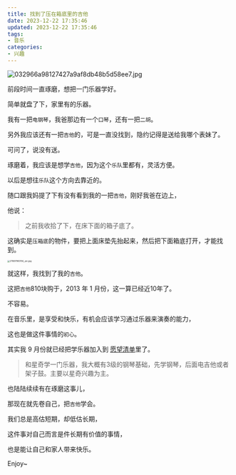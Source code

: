 ```yaml
---
title: 找到了压在箱底里的吉他
date: 2023-12-22 17:35:46
updated: 2023-12-22 17:35:46
tags:
- 音乐
categories:
- 兴趣
---
```


![032966a98127427a9af8db48b5d58ee7.jpg](https://s2.loli.net/2023/12/22/yeb7QxvIOHGr5Bq.jpg)

前段时间一直琢磨，想把一门乐器学好。

简单就盘了下，家里有的乐器。

我有一把`电钢琴`，我爸那边有一个`口琴`，还有一把`二胡`。

另外我应该还有一把`吉他`的，可是一直没找到，隐约记得是送给我哪个表妹了。

可问了，说没有送。

琢磨着，我应该是想学`吉他`，因为这个`乐队`里都有，灵活方便。

以后是想往`乐队`这个方向去靠近的。

随口跟我妈提了下有没有看到我的一把`吉他`，刚好我爸在边上，

他说：

> 之前我收拾了下，在床下面的箱子底了。

这确实是`压箱底`的物件，要把上面床垫先抬起来，然后把下面箱底打开，才能找到。

<img src="https://s2.loli.net/2023/12/22/ch4BYrG9CjPix8J.jpg" alt="211697983156_.pic.jpg" style="zoom:33%;" /> 

就这样，我找到了我的`吉他`。

这把`吉他`810块购于，2013 年 1 月份，这一算已经近10年了。

不容易。

在音乐里，是享受和快乐，有机会应该学习通过乐器来演奏的能力，

这也是做这件事情的`初心`。

其实我 9 月份就已经把学乐器加入到 [愿望清单](https://jickyi521.github.io/my-wish-list-20230914/)里了。

> 和星奇学一门乐器，我大概有3级的钢琴基础，先学钢琴，后面电吉他或者架子鼓。主要以星奇兴趣为主。

也陆陆续续有在琢磨这事儿，

那现在就先卷自己，把`吉他`学会。

我们总是高估短期，却低估长期，

这件事对自己而言是件长期有价值的事情，

也是能让自己和家人带来快乐。

Enjoy~


